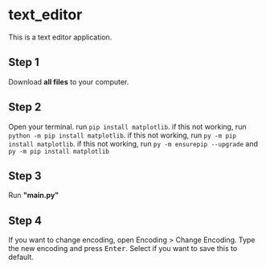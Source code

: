 # text_editor
This is a text editor application.

## Step 1
Download **all files** to your computer.

## Step 2
Open your terminal. run `pip install matplotlib`. if this not working, run `python -m pip install matplotlib`. if this not working, run `py -m pip install matplotlib`. if this not working, run `py -m ensurepip --upgrade` and `py -m pip install matplotlib`
## Step 3
Run **"main.py"**

## Step 4
If you want to change encoding, open Encoding > Change Encoding. Type the new encoding and press <kbd>Enter</kbd>. Select if you want to save this to default.

